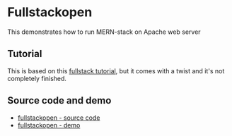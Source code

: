 # Fullstackopen

This demonstrates how to run MERN-stack on Apache web server

## Tutorial

This is based on this [fullstack tutorial](https://fullstackopen.com), but it comes with a twist and it's not completely finished.

## Source code and demo

- [fullstackopen - source code](https://github.com/n00bsaiboth/fullstackopen)
- [fullstackopen - demo](https://develop.openinnovations.io)
